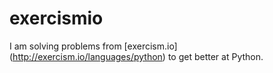 # exercismio


I am solving problems from [exercism.io] (http://exercism.io/languages/python) to get better at Python.

